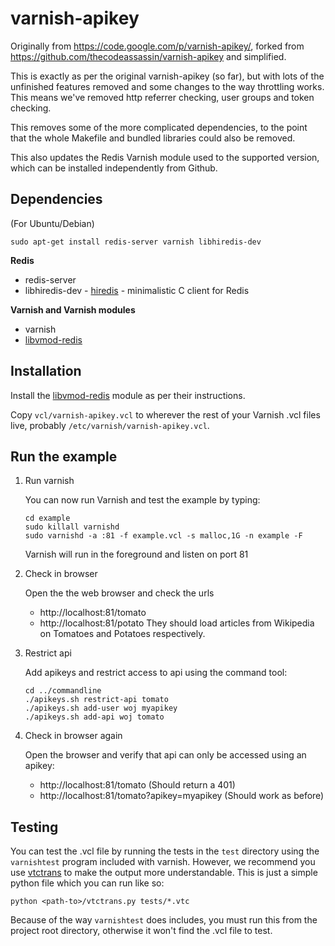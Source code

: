 varnish-apikey
==============

Originally from https://code.google.com/p/varnish-apikey/, forked from
https://github.com/thecodeassassin/varnish-apikey and simplified.

This is exactly as per the original varnish-apikey (so far), but with lots of
the unfinished features removed and some changes to the way throttling works.
This means we've removed http referrer checking, user groups and token
checking.

This removes some of the more complicated dependencies, to the point
that the whole Makefile and bundled libraries could also be removed.

This also updates the Redis Varnish module used to the supported version,
which can be installed independently from Github.

Dependencies
------------
(For Ubuntu/Debian)
```
sudo apt-get install redis-server varnish libhiredis-dev
```

**Redis**
* redis-server
* libhiredis-dev - [hiredis](https://github.com/redis/hiredis) - minimalistic C client for Redis

**Varnish and Varnish modules**
* varnish
* [libvmod-redis](https://github.com/brandonwamboldt/libvmod-redis/)

Installation
------------
Install the [libvmod-redis](https://github.com/brandonwamboldt/libvmod-redis/)
module as per their instructions.

Copy `vcl/varnish-apikey.vcl` to wherever the rest of your Varnish .vcl files
live, probably `/etc/varnish/varnish-apikey.vcl`.

Run the example
---------------
1. Run varnish

    You can now run Varnish and test the example by typing:
    ```
    cd example
    sudo killall varnishd
    sudo varnishd -a :81 -f example.vcl -s malloc,1G -n example -F
    ```
    Varnish will run in the foreground and listen on port 81

2. Check in browser

    Open the the web browser and check the urls
    - http://localhost:81/tomato
    - http://localhost:81/potato
    They should load articles from Wikipedia on Tomatoes and Potatoes respectively.

3. Restrict api

    Add apikeys and restrict access to api using the command tool:
    ```
    cd ../commandline
    ./apikeys.sh restrict-api tomato
    ./apikeys.sh add-user woj myapikey
    ./apikeys.sh add-api woj tomato
    ```

4. Check in browser again

    Open the browser and verify that api can only be accessed using an apikey:
    - http://localhost:81/tomato (Should return a 401)
    - http://localhost:81/tomato?apikey=myapikey (Should work as before)

Testing
-------
You can test the .vcl file by running the tests in the `test` directory using
the `varnishtest` program included with varnish. However, we recommend you use
[vtctrans](https://github.com/xcir/vtctrans) to make the output more
understandable. This is just a simple python file which you can run like so:
```
python <path-to>/vtctrans.py tests/*.vtc
```
Because of the way `varnishtest` does includes, you must run this from the
project root directory, otherwise it won't find the .vcl file to test.
